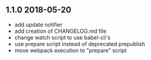 ## 1.1.0 2018-05-20
* add update notifier
* add creation of CHANGELOG.md file
* change watch script to use babel-cli's
* use prepare script instead of deprecated prepublish
* move webpack execution to "prepare" script
